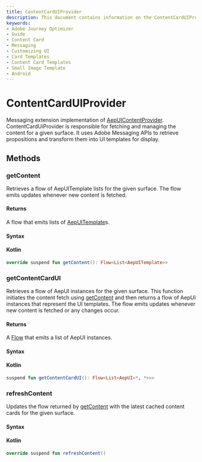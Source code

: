 ```yaml
---
title: ContentCardUIProvider
description: This document contains information on the ContentCardUIProvider interface.
keywords:
- Adobe Journey Optimizer
- Guide
- Content Card
- Messaging
- Customizing UI
- Card Templates
- Content Card Templates
- Small Image Template
- Android
---
```


# ContentCardUIProvider

Messaging extension implementation of [AepUIContentProvider](./aepuicontentprovider.md). ContentCardUiProvider is responsible for fetching and managing the content for a given surface. It uses Adobe Messaging APIs to retrieve propositions and transform them into UI templates for display.

## Methods

### getContent

Retrieves a flow of AepUITemplate lists for the given surface. The flow emits updates whenever new content is fetched.

#### Returns

A flow that emits lists of  [AepUITemplate](../ui-models/aepuitemplate.md)s.

#### Syntax

<CodeBlock slots="heading, code" repeat="1" languages="Kotlin" />

#### Kotlin

```kotlin
override suspend fun getContent(): Flow<List<AepUITemplate>>
```

### getContentCardUI

Retrieves a flow of AepUI instances for the given surface. This function initiates the content fetch using [getContent](#getcontent) and then returns a flow of AepUI instances that represent the UI templates. The flow emits updates whenever new content is fetched or any changes occur.

#### Returns

A [Flow](https://developer.android.com/kotlin/flow) that emits a list of AepUI instances.

#### Syntax

<CodeBlock slots="heading, code" repeat="1" languages="Kotlin" />

#### Kotlin

```kotlin
suspend fun getContentCardUI(): Flow<List<AepUI<*, *>>>
```

### refreshContent

Updates the flow returned by [getContent](#getContent) with the latest cached content cards for the given surface.

#### Syntax

<CodeBlock slots="heading, code" repeat="1" languages="Kotlin" />

#### Kotlin

```kotlin
override suspend fun refreshContent()
```
